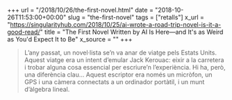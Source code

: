 +++
url = "/2018/10/26/the-first-novel.html"
date = "2018-10-26T11:53:00+00:00"
slug = "the-first-novel"
tags = ["retalls"]
x_url = "https://singularityhub.com/2018/10/25/ai-wrote-a-road-trip-novel-is-it-a-good-read/"
title = "The First Novel Written by AI Is Here—and It's as Weird as You'd Expect It to Be"
x_source = ""
+++


> L’any passat, un novel·lista se’n va anar de viatge pels Estats Units. Aquest viatge era un intent d’emular Jack Kerouac: eixir a la carretera i trobar alguna cosa essencial per escriure’n l’experiència. Hi ha, però, una diferència clau… Aquest escriptor era només un micròfon, un GPS i una càmera connectats a un ordinador portàtil, i un munt d’àlgebra lineal.

